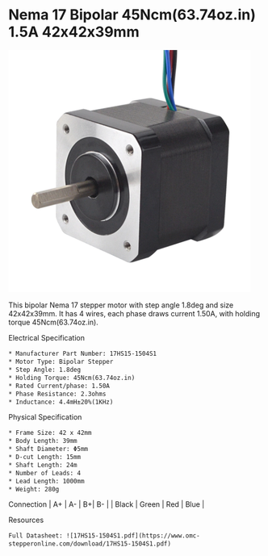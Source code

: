 # Nema 17 Bipolar 45Ncm(63.74oz.in) 1.5A 42x42x39mm

<img src="../images/17HS15-1504S1.webp" width=480 height=480 title="foto" />

This bipolar Nema 17 stepper motor with step angle 1.8deg and size 42x42x39mm. It has 4 wires, each phase draws current 1.50A, with holding torque 45Ncm(63.74oz.in).

Electrical Specification

    * Manufacturer Part Number: 17HS15-1504S1
    * Motor Type: Bipolar Stepper
    * Step Angle: 1.8deg
    * Holding Torque: 45Ncm(63.74oz.in)
    * Rated Current/phase: 1.50A
    * Phase Resistance: 2.3ohms
    * Inductance: 4.4mH±20%(1KHz)

Physical Specification

    * Frame Size: 42 x 42mm
    * Body Length: 39mm
    * Shaft Diameter: Φ5mm
    * D-cut Length: 15mm
    * Shaft Length: 24m
    * Number of Leads: 4
    * Lead Length: 1000mm
    * Weight: 280g


Connection
| A+ | A- | B+| B- |
| Black | Green | Red | Blue |
	
Resources

    Full Datasheet: ![17HS15-1504S1.pdf](https://www.omc-stepperonline.com/download/17HS15-1504S1.pdf)
